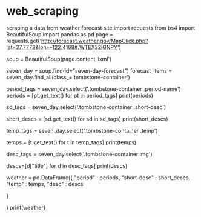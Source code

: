 # web_scraping
scraping a data from weather forecast site
import requests
from bs4 import BeautifulSoup
import pandas as pd
page = requests.get('http://forecast.weather.gov/MapClick.php?lat=37.7772&lon=-122.4168#.WTEX32iGNPY')

soup = BeautifulSoup(page.content,'lxml')

seven_day = soup.find(id="seven-day-forecast")
forecast_items = seven_day.find_all(class_='tombstone-container')

period_tags = seven_day.select('.tombstone-container .period-name')
periods = [pt.get_text() for pt in period_tags]
print(periods)

sd_tags = seven_day.select('.tombstone-container .short-desc')

short_descs = [sd.get_text() for sd in sd_tags]
print(short_descs)


temp_tags = seven_day.select('.tombstone-container .temp')

temps = [t.get_text() for t in temp_tags]
print(temps)

desc_tags = seven_day.select('.tombstone-container img')

descs=[d["title"] for d in desc_tags]
print(descs)

weather = pd.DataFrame({
      "period" : periods,
      "short-desc" : short_descs,
      "temp" : temps,
      "desc" : descs


}

)
print(weather)
